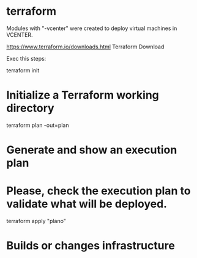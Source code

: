 # terraform

Modules with "-vcenter" were created to deploy virtual machines in VCENTER.

https://www.terraform.io/downloads.html Terraform Download

Exec this steps:

terraform init
# Initialize a Terraform working directory

terraform plan -out=plan
# Generate and show an execution plan
# Please, check the execution plan to validate what will be deployed.

terraform apply "plano"
# Builds or changes infrastructure
